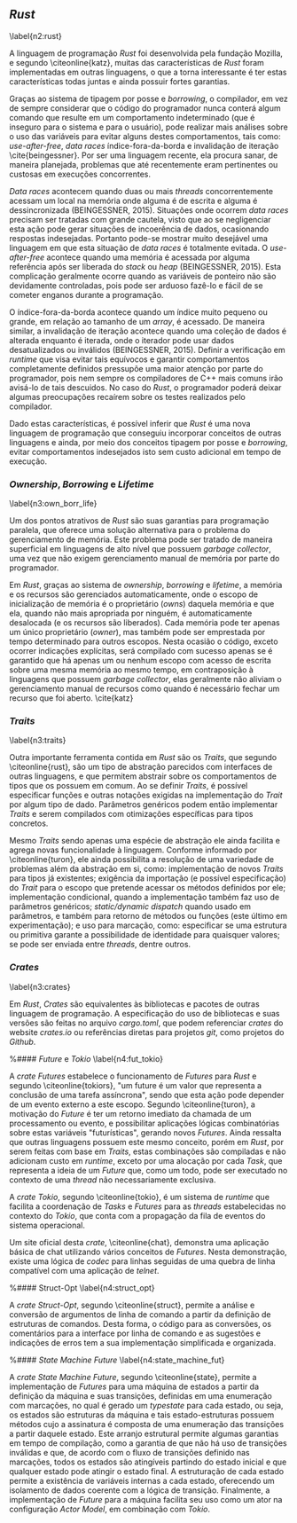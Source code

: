 ## *Rust*
\label{n2:rust}

A linguagem de programação *Rust* foi desenvolvida pela fundação Mozilla, e segundo \citeonline{katz}, muitas das características de *Rust* foram implementadas em outras linguagens, o que a torna interessante é ter estas características todas juntas e ainda possuir fortes garantias. 

Graças ao sistema de tipagem por posse e *borrowing*, o compilador, em vez de sempre considerar que o código do programador nunca conterá algum comando que resulte em um comportamento indeterminado (que é inseguro para o sistema e para o usuário), pode realizar mais análises sobre o uso das variáveis para evitar alguns destes comportamentos, tais como: *use-after-free*, *data races* índice-fora-da-borda e invalidação de iteração \cite{beingessner}. Por ser uma linguagem recente, ela procura sanar, de maneira planejada, problemas que até recentemente eram pertinentes ou custosas em execuções concorrentes.

*Data races* acontecem quando duas ou mais *threads* concorrentemente acessam um local na memória onde alguma é de escrita e alguma é dessincronizada (BEINGESSNER, 2015). Situações onde ocorrem *data races* precisam ser tratadas com grande cautela, visto que ao se negligenciar esta ação pode gerar situações de incoerência de dados, ocasionando respostas indesejadas. Portanto pode-se mostrar muito desejável uma linguagem em que esta situação de *data races* é totalmente evitada. 
O *use-after-free* acontece quando uma memória é acessada por alguma referência após ser liberada do *stack* ou *heap* (BEINGESSNER, 2015). Esta complicação geralmente ocorre quando as variáveis de ponteiro não são devidamente controladas, pois pode ser arduoso fazê-lo e fácil de se cometer enganos durante a programação.

O índice-fora-da-borda acontece quando um índice muito pequeno ou grande, em relação ao tamanho de um *array*, é acessado. De maneira similar, a invalidação de iteração acontece quando uma coleção de dados é alterada enquanto é iterada, onde o iterador pode usar dados desatualizados ou inválidos  (BEINGESSNER, 2015). Definir a verificação em *runtime* que visa evitar tais equívocos e garantir comportamentos completamente definidos pressupõe uma maior atenção por parte do programador, pois nem sempre os compiladores de C++ mais comuns irão avisá-lo de tais descuidos. No caso do *Rust*, o programador poderá deixar algumas preocupações recaírem sobre os testes realizados pelo compilador.

Dado estas características, é possível inferir que *Rust* é uma nova linguagem de programação que conseguiu incorporar conceitos de outras linguagens e ainda, por meio dos conceitos tipagem por posse e *borrowing*, evitar comportamentos indesejados isto sem custo adicional em tempo de execução.

### *Ownership*, *Borrowing* e *Lifetime*
\label{n3:own_borr_life}

Um dos pontos atrativos de *Rust* são suas garantias para programação paralela, que oferece uma solução alternativa para o problema do gerenciamento de memória. Este problema pode ser tratado de maneira superficial em linguagens de alto nível que possuem *garbage collector*, uma vez que não exigem gerenciamento manual de memória por parte do programador.

Em *Rust*, graças ao sistema de *ownership*, *borrowing* e *lifetime*, a memória e os recursos são gerenciados automaticamente, onde o escopo de inicialização de memória é o proprietário (*owns*) daquela memória e que ela, quando não mais apropriada por ninguém, é automaticamente desalocada (e os recursos são liberados). Cada memória pode ter apenas um único proprietário (*owner*), mas também pode ser emprestada por tempo determinado para outros escopos. Nesta ocasião o código, exceto ocorrer indicações explícitas, será compilado com sucesso apenas se é garantido que há apenas um ou nenhum escopo com acesso de escrita sobre uma mesma memória ao mesmo tempo, em contraposição à linguagens que possuem *garbage collector*, elas geralmente não aliviam o gerenciamento manual de recursos como quando é necessário fechar um recurso que foi aberto. \cite{katz}


### *Traits*
\label{n3:traits}

Outra importante ferramenta contida em *Rust* são os *Traits*, que segundo \citeonline{rust}, são um tipo de abstração parecidos com interfaces de outras linguagens, e que permitem abstrair sobre os comportamentos de tipos que os possuem em comum. Ao se definir *Traits*, é possível especificar funções e outras notações exigidas na implementação do *Trait* por algum tipo de dado. Parâmetros genéricos podem então implementar *Traits* e serem compilados com otimizações específicas para tipos concretos.

Mesmo *Traits* sendo apenas uma espécie de abstração ele ainda facilita e agrega novas funcionalidade à linguagem. Conforme informado por \citeonline{turon}, ele ainda possibilita a resolução de uma variedade de problemas além da abstração em si, como: implementação de novos *Traits* para tipos já existentes; exigência da importação (e possível especificação) do *Trait* para o escopo que pretende acessar os métodos definidos por ele; implementação condicional, quando a implementação também faz uso de parâmetros genéricos; *static/dynamic dispatch* quando usado em parâmetros, e também para retorno de métodos ou funções (este último em experimentação); e uso para marcação, como: especificar se uma estrutura ou primitiva garante a possibilidade de identidade para quaisquer valores; se pode ser enviada entre *threads*, dentre outros.

### *Crates*
\label{n3:crates}

Em *Rust*, *Crates* são equivalentes às bibliotecas e pacotes de outras linguagem de programação. A especificação do uso de bibliotecas e suas versões são feitas no arquivo *cargo.toml*, que podem referenciar *crates* do website *crates.io* ou referências diretas para projetos *git*, como projetos do *Github*.

%#### *Future* e *Tokio*
\label{n4:fut_tokio}

A *crate Futures* estabelece o funcionamento de *Futures* para *Rust* e segundo \citeonline{tokiors}, "um future é um valor que representa a conclusão de uma tarefa assíncrona", sendo que esta ação pode depender de um evento externo a este escopo. Segundo \citeonline{turon}, a motivação do *Future* é ter um retorno imediato da chamada de um processamento ou evento, e possibilitar aplicações lógicas combinatórias sobre estas variáveis "futurísticas", gerando novos *Futures*. Ainda ressalta que outras linguagens possuem este mesmo conceito, porém em *Rust*, por serem feitas com base em *Traits*, estas combinações são compiladas e não adicionam custo em *runtime*, exceto por uma alocação por cada *Task*, que representa a ideia de um *Future* que, como um todo, pode ser executado no contexto de uma *thread* não necessariamente exclusiva.

A *crate Tokio*, segundo \citeonline{tokio}, é um sistema de *runtime* que facilita a coordenação de *Tasks* e *Futures* para as *threads* estabelecidas no contexto do *Tokio*, que conta com a propagação da fila de eventos do sistema operacional.

Um site oficial desta *crate*, \citeonline{chat}, demonstra uma aplicação básica de chat utilizando vários conceitos de *Futures*. Nesta demonstração, existe uma lógica de *codec* para linhas seguidas de uma quebra de linha compatível com uma aplicação de *telnet*.


%#### Struct-Opt
\label{n4:struct_opt}

A *crate Struct-Opt*, segundo \citeonline{struct}, permite a análise e conversão de argumentos de linha de comando a partir da definição de estruturas de comandos. Desta forma, o código para as conversões, os comentários para a interface por linha de comando e as sugestões e indicações de erros tem a sua implementação simplificada e organizada.

%#### *State Machine Future*
\label{n4:state_machine_fut}

A *crate State Machine Future*, segundo \citeonline{state}, permite a implementação de *Futures* para uma máquina de estados a partir da definição da máquina e suas transições, definidas em uma enumeração com marcações, no qual é gerado um *typestate* para cada estado, ou seja, os estados são estruturas da máquina e tais estado-estruturas possuem métodos cujo a assinatura é composta de uma enumeração das transições a partir daquele estado.
Este arranjo estrutural permite algumas garantias em tempo de compilação, como a garantia de que não há uso de transições inválidas e que, de acordo com o fluxo de transições definido nas marcações, todos os estados são atingíveis partindo do estado inicial e que qualquer estado pode atingir o estado final.
A estruturação de cada estado permite a existência de variáveis internas a cada estado, oferecendo um isolamento de dados coerente com a lógica de transição. Finalmente, a implementação de *Future* para a máquina facilita seu uso como um ator na configuração *Actor Model*, em combinação com *Tokio*.
